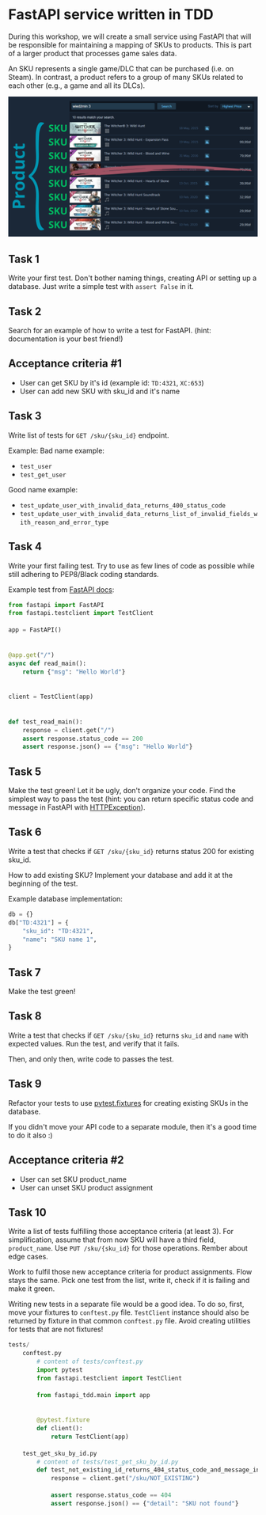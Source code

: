 # FastAPI service written in TDD
During this workshop, we will create a small service using FastAPI that will be responsible for maintaining a mapping of SKUs to products. This is part of a larger product that processes game sales data.

An SKU represents a single game/DLC that can be purchased (i.e. on Steam). In contrast, a product refers to a group of many SKUs related to each other (e.g., a game and all its DLCs).

![product to sku example](img/product_sku_example.png)

## Task 1
Write your first test. Don't bother naming things, creating API or setting up a database. Just write a simple test with `assert False` in it.

## Task 2
Search for an example of how to write a test for FastAPI. (hint: documentation is your best friend!)

## Acceptance criteria #1
- User can get SKU by it's id (example id: `TD:4321`, `XC:653`)
- User can add new SKU with sku_id and it's name

## Task 3
Write list of tests for `GET /sku/{sku_id}` endpoint.

Example:
Bad name example:
- `test_user`
- `test_get_user`

Good name example:
- `test_update_user_with_invalid_data_returns_400_status_code`
- `test_update_user_with_invalid_data_returns_list_of_invalid_fields_with_reason_and_error_type`

## Task 4
Write your first failing test. Try to use as few lines of code as possible while still adhering to PEP8/Black coding standards.

Example test from [FastAPI docs](https://fastapi.tiangolo.com/tutorial/testing/):

```python
from fastapi import FastAPI
from fastapi.testclient import TestClient

app = FastAPI()


@app.get("/")
async def read_main():
    return {"msg": "Hello World"}


client = TestClient(app)


def test_read_main():
    response = client.get("/")
    assert response.status_code == 200
    assert response.json() == {"msg": "Hello World"}
```

## Task 5
Make the test green! Let it be ugly, don't organize your code. Find the simplest way to pass the test (hint: you can return specific status code and message in FastAPI with [HTTPException](https://fastapi.tiangolo.com/tutorial/handling-errors/)).


## Task 6
Write a test that checks if `GET /sku/{sku_id}` returns status 200 for existing sku_id.

How to add existing SKU? Implement your database and add it at the beginning of the test.

Example database implementation:
```python
db = {}
db["TD:4321"] = {
    "sku_id": "TD:4321",
    "name": "SKU name 1",
}
```

## Task 7
Make the test green!

## Task 8
Write a test that checks if `GET /sku/{sku_id}` returns `sku_id` and `name` with expected values. Run the test, and verify that it fails.

Then, and only then, write code to passes the test.

## Task 9
Refactor your tests to use [pytest.fixtures](https://docs.pytest.org/en/latest/how-to/fixtures.html#fixtures-can-request-other-fixtures) for creating existing SKUs in the database.

If you didn't move your API code to a separate module, then it's a good time to do it also :)

## Acceptance criteria #2
- User can set SKU product_name
- User can unset SKU product assignment

## Task 10
Write a list of tests fulfilling those acceptance criteria (at least 3). For simplification, assume that from now SKU will have a third field, `product_name`. Use `PUT /sku/{sku_id}` for those operations. Rember about edge cases.

Work to fulfil those new acceptance criteria for product assignments. Flow stays the same. Pick one test from the list, write it, check if it is failing and make it green.

Writing new tests in a separate file would be a good idea. To do so, first, move your fixtures to `conftest.py` file. `TestClient` instance should also be returned by fixture in that common `conftest.py` file. Avoid creating utilities for tests that are not fixtures!

```python
tests/
    conftest.py
        # content of tests/conftest.py
        import pytest
        from fastapi.testclient import TestClient

        from fastapi_tdd.main import app


        @pytest.fixture
        def client():
            return TestClient(app)

    test_get_sku_by_id.py
        # content of tests/test_get_sku_by_id.py
        def test_not_existing_id_returns_404_status_code_and_message_in_detail_field(client):
            response = client.get("/sku/NOT_EXISTING")

            assert response.status_code == 404
            assert response.json() == {"detail": "SKU not found"}

```